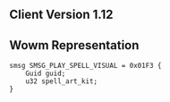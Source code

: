 ## Client Version 1.12

## Wowm Representation
```rust,ignore
smsg SMSG_PLAY_SPELL_VISUAL = 0x01F3 {
    Guid guid;    
    u32 spell_art_kit;    
}

```
